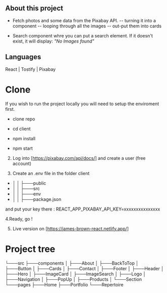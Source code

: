 ## About this project
- Fetch photos and some data from the Pixabay API.
   -- turning it into a component
   -- looping through all the images
   -- out-put them into cards  
   
- Search component whre you can put a search element. 
If it doesn't exist, it will display: *"No Images found"*


## Languages
React | Tostify | Pixabay 


# Clone

If you wish to run the project locally you will need to setup the enviroment first.

- clone repo

- cd client

- npm install

- npm start

2. Log into [https://pixabay.com/api/docs/]
and create a user (free account)

3. Create an .env file in the folder client 

* │       │   ├───public
* │       │   ├───src
* │       │   ├───env
* │       │   ├───package.json

and put your key there : REACT_APP_PIXABAY_API_KEY=xxxxxxxxxxxxxxx


4.Ready, go !

5. Live version on [https://james-brown-react.netlify.app/]

# Project tree 
└───src
    ├───components
    │   ├───About
    │   ├───BackToTop
    │   ├───Button
    │   ├───Cards
    │   ├───Contact
    │   ├───Footer
    │   ├───Header
    │   ├───Hero
    │   ├───ImageCard
    │   ├───ImageSearch
    │   ├───Logo
    │   ├───Navigation
    │   ├───PopUp
    │   ├───Products
    │   └───Section
    └───pages
        ├───Home
        ├───Portfolio
        └───Repertoire



